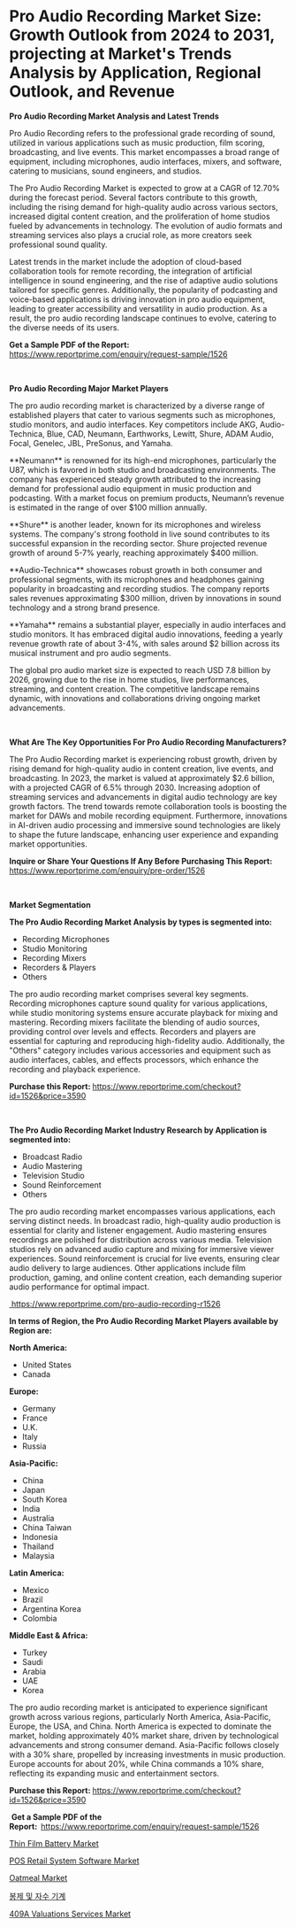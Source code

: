 <p><h1>Pro Audio Recording Market Size: Growth Outlook from 2024 to 2031, projecting at Market's Trends Analysis by Application, Regional Outlook, and Revenue</h1></p><p><strong>Pro Audio Recording Market Analysis and Latest Trends</strong></p>
<p><p>Pro Audio Recording refers to the professional grade recording of sound, utilized in various applications such as music production, film scoring, broadcasting, and live events. This market encompasses a broad range of equipment, including microphones, audio interfaces, mixers, and software, catering to musicians, sound engineers, and studios.</p><p>The Pro Audio Recording Market is expected to grow at a CAGR of 12.70% during the forecast period. Several factors contribute to this growth, including the rising demand for high-quality audio across various sectors, increased digital content creation, and the proliferation of home studios fueled by advancements in technology. The evolution of audio formats and streaming services also plays a crucial role, as more creators seek professional sound quality.</p><p>Latest trends in the market include the adoption of cloud-based collaboration tools for remote recording, the integration of artificial intelligence in sound engineering, and the rise of adaptive audio solutions tailored for specific genres. Additionally, the popularity of podcasting and voice-based applications is driving innovation in pro audio equipment, leading to greater accessibility and versatility in audio production. As a result, the pro audio recording landscape continues to evolve, catering to the diverse needs of its users.</p></p>
<p><strong>Get a Sample PDF of the Report:&nbsp;</strong> <a href="https://www.reportprime.com/enquiry/request-sample/1526">https://www.reportprime.com/enquiry/request-sample/1526</a></p>
<p>&nbsp;</p>
<p><strong>Pro Audio Recording Major Market Players</strong></p>
<p><p>The pro audio recording market is characterized by a diverse range of established players that cater to various segments such as microphones, studio monitors, and audio interfaces. Key competitors include AKG, Audio-Technica, Blue, CAD, Neumann, Earthworks, Lewitt, Shure, ADAM Audio, Focal, Genelec, JBL, PreSonus, and Yamaha.</p><p>**Neumann** is renowned for its high-end microphones, particularly the U87, which is favored in both studio and broadcasting environments. The company has experienced steady growth attributed to the increasing demand for professional audio equipment in music production and podcasting. With a market focus on premium products, Neumann’s revenue is estimated in the range of over $100 million annually.</p><p>**Shure** is another leader, known for its microphones and wireless systems. The company's strong foothold in live sound contributes to its successful expansion in the recording sector. Shure projected revenue growth of around 5-7% yearly, reaching approximately $400 million.</p><p>**Audio-Technica** showcases robust growth in both consumer and professional segments, with its microphones and headphones gaining popularity in broadcasting and recording studios. The company reports sales revenues approximating $300 million, driven by innovations in sound technology and a strong brand presence.</p><p>**Yamaha** remains a substantial player, especially in audio interfaces and studio monitors. It has embraced digital audio innovations, feeding a yearly revenue growth rate of about 3-4%, with sales around $2 billion across its musical instrument and pro audio segments.</p><p>The global pro audio market size is expected to reach USD 7.8 billion by 2026, growing due to the rise in home studios, live performances, streaming, and content creation. The competitive landscape remains dynamic, with innovations and collaborations driving ongoing market advancements.</p></p>
<p>&nbsp;</p>
<p><strong>What Are The Key Opportunities For Pro Audio Recording Manufacturers?</strong></p>
<p><p>The Pro Audio Recording market is experiencing robust growth, driven by rising demand for high-quality audio in content creation, live events, and broadcasting. In 2023, the market is valued at approximately $2.6 billion, with a projected CAGR of 6.5% through 2030. Increasing adoption of streaming services and advancements in digital audio technology are key growth factors. The trend towards remote collaboration tools is boosting the market for DAWs and mobile recording equipment. Furthermore, innovations in AI-driven audio processing and immersive sound technologies are likely to shape the future landscape, enhancing user experience and expanding market opportunities.</p></p>
<p><strong>Inquire or Share Your Questions If Any Before Purchasing This Report:</strong> <a href="https://www.reportprime.com/enquiry/pre-order/1526">https://www.reportprime.com/enquiry/pre-order/1526</a></p>
<p>&nbsp;</p>
<p><strong>Market Segmentation</strong></p>
<p><strong>The Pro Audio Recording Market Analysis by types is segmented into:</strong></p>
<p><ul><li>Recording Microphones</li><li>Studio Monitoring</li><li>Recording Mixers</li><li>Recorders & Players</li><li>Others</li></ul></p>
<p><p>The pro audio recording market comprises several key segments. Recording microphones capture sound quality for various applications, while studio monitoring systems ensure accurate playback for mixing and mastering. Recording mixers facilitate the blending of audio sources, providing control over levels and effects. Recorders and players are essential for capturing and reproducing high-fidelity audio. Additionally, the "Others" category includes various accessories and equipment such as audio interfaces, cables, and effects processors, which enhance the recording and playback experience.</p></p>
<p><strong>Purchase this Report:&nbsp;</strong><a href="https://www.reportprime.com/checkout?id=1526&price=3590">https://www.reportprime.com/checkout?id=1526&price=3590</a></p>
<p>&nbsp;</p>
<p><strong>The Pro Audio Recording Market Industry Research by Application is segmented into:</strong></p>
<p><ul><li>Broadcast Radio</li><li>Audio Mastering</li><li>Television Studio</li><li>Sound Reinforcement</li><li>Others</li></ul></p>
<p><p>The pro audio recording market encompasses various applications, each serving distinct needs. In broadcast radio, high-quality audio production is essential for clarity and listener engagement. Audio mastering ensures recordings are polished for distribution across various media. Television studios rely on advanced audio capture and mixing for immersive viewer experiences. Sound reinforcement is crucial for live events, ensuring clear audio delivery to large audiences. Other applications include film production, gaming, and online content creation, each demanding superior audio performance for optimal impact.</p></p>
<p><a href="https://www.reportprime.com/pro-audio-recording-r1526">&nbsp;https://www.reportprime.com/pro-audio-recording-r1526</a></p>
<p><strong>In terms of Region, the Pro Audio Recording Market Players available by Region are:</strong></p>
<p>
    <p> <strong> North America: </strong>
        <ul>
            <li>United States</li>
            <li>Canada</li>
        </ul>
        </p> 
    <p> <strong> Europe: </strong>
        <ul>
            <li>Germany</li>
            <li>France</li>
            <li>U.K.</li>
            <li>Italy</li>
            <li>Russia</li>
        </ul>
        </p> 
    <p> <strong> Asia-Pacific: </strong>
        <ul>
            <li>China</li>
            <li>Japan</li>
            <li>South Korea</li>
            <li>India</li>
            <li>Australia</li>
            <li>China Taiwan</li>
            <li>Indonesia</li>
            <li>Thailand</li>
            <li>Malaysia</li>
        </ul>
        </p> 
    <p> <strong> Latin America: </strong>
        <ul>
            <li>Mexico</li>
            <li>Brazil</li>
            <li>Argentina Korea</li>
            <li>Colombia</li>
        </ul>
        </p> 
    <p> <strong> Middle East & Africa: </strong>
        <ul>
            <li>Turkey</li>
            <li>Saudi</li>
            <li>Arabia</li>
            <li>UAE</li>
            <li>Korea</li>
        </ul>
    </p>
    </p>
<p><p>The pro audio recording market is anticipated to experience significant growth across various regions, particularly North America, Asia-Pacific, Europe, the USA, and China. North America is expected to dominate the market, holding approximately 40% market share, driven by technological advancements and strong consumer demand. Asia-Pacific follows closely with a 30% share, propelled by increasing investments in music production. Europe accounts for about 20%, while China commands a 10% share, reflecting its expanding music and entertainment sectors.</p></p>
<p><strong>Purchase this Report: </strong><a href="https://www.reportprime.com/checkout?id=1526&price=3590">https://www.reportprime.com/checkout?id=1526&price=3590</a></p>
<p>&nbsp;<strong>Get a Sample PDF of the Report:&nbsp;&nbsp;</strong><a href="https://www.reportprime.com/enquiry/request-sample/1526">https://www.reportprime.com/enquiry/request-sample/1526</a></p>
<p><strong></strong></p>
<p><p><a href="https://www.linkedin.com/pulse/market-trends-global-thin-film-battery-forecast-analysis-izqie?trackingId=8PiEytRiSp%2BBvSjWUcNA1w%3D%3D">Thin Film Battery Market</a></p><p><a href="https://medium.com/@diengw5_68119/global-pos-retail-system-software-market-exploring-market-share-market-trends-and-future-growth-d661b0770c7f">POS Retail System Software Market</a></p><p><a href="https://www.linkedin.com/pulse/driving-market-forces-oatmeal-trends-future-forecasts-till-2031-5aajf?trackingId=1VHzbtIhQ2%2BXkDgxdo2QIw%3D%3D">Oatmeal Market</a></p><p><a href="https://medium.com/@adsogvwv75/2024%EB%85%84%EB%B6%80%ED%84%B0-2031%EB%85%84%EA%B9%8C%EC%A7%80%EC%9D%98-%EC%9E%AC%EB%B4%89-%EB%B0%8F-%EC%9E%90%EC%88%98-%EA%B8%B0%EA%B3%84-%EC%8B%9C%EC%9E%A5-%EB%8F%99%ED%96%A5%EA%B3%BC-%EC%A7%80%EC%97%AD-%ED%86%B5%EC%B0%B0%EB%A0%A5-%EC%98%88%EC%B8%A1-b3e72e68d280">봉제 및 자수 기계</a></p><p><a href="https://medium.com/@perrin7364/global-perspectives-on-409a-valuations-services-market-trends-and-forecast-2024-2031-c2d03f787104">409A Valuations Services Market</a></p></p>